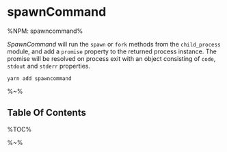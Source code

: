 # spawnCommand

%NPM: spawncommand%

_SpawnCommand_ will run the `spawn` or `fork` methods from the `child_process` module, and add a `promise` property to the returned process instance. The promise will be resolved on process exit with an object consisting of `code`, `stdout` and `stderr` properties.

```
yarn add spawncommand
```

%~%

## Table Of Contents

%TOC%

%~%